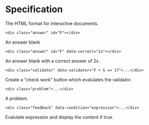 # Specification

The HTML format for interactive documents.

`<div class="answer" id="F"></div>`

An answer blank

`<div class="answer" id="F" data-correct="2x"></div>`

An answer blank with a correct answer of 2x.

`<div class="validator" data-validator="F + G == 17">...</div>`

Create a "check work" button which evalulates the validator.

`<div class="problem">...</div>`

A problem.

`<div class="feedback" data-condition="expression">...</div>`

Evalulate expression and display the content if true.

